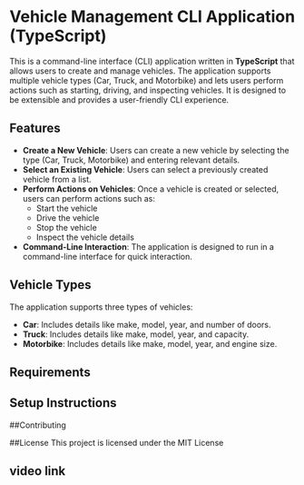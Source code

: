 # Vehicle Management CLI Application (TypeScript)

This is a command-line interface (CLI) application written in **TypeScript** that allows users to create and manage vehicles. The application supports multiple vehicle types (Car, Truck, and Motorbike) and lets users perform actions such as starting, driving, and inspecting vehicles. It is designed to be extensible and provides a user-friendly CLI experience.

## Features

- **Create a New Vehicle**: Users can create a new vehicle by selecting the type (Car, Truck, Motorbike) and entering relevant details.
- **Select an Existing Vehicle**: Users can select a previously created vehicle from a list.
- **Perform Actions on Vehicles**: Once a vehicle is created or selected, users can perform actions such as:
  - Start the vehicle
  - Drive the vehicle
  - Stop the vehicle
  - Inspect the vehicle details
- **Command-Line Interaction**: The application is designed to run in a command-line interface for quick interaction.

## Vehicle Types

The application supports three types of vehicles:

- **Car**: Includes details like make, model, year, and number of doors.
- **Truck**: Includes details like make, model, year, and capacity.
- **Motorbike**: Includes details like make, model, year, and engine size.

## Requirements


## Setup Instructions

##Contributing


##License
This project is licensed under the MIT License

## video link

